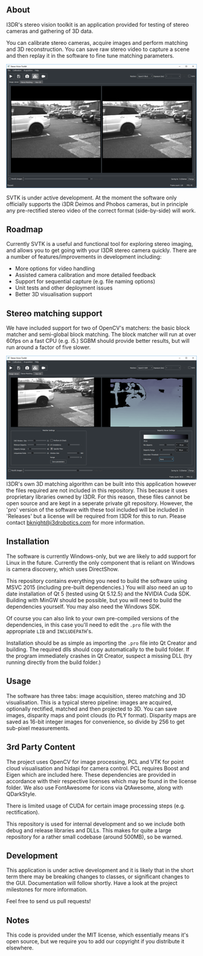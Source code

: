 About
---

I3DR's stereo vision toolkit is an application provided for testing of stereo cameras and gathering of 3D data.

You can calibrate stereo cameras, acquire images and perform matching and 3D reconstruction. You can save raw stereo video to capture a scene and then replay it in the software to fine tune matching parameters.

![SVTK image acquisition tab](./docs/images/svtk_screenshot.png "SVTK Screenshot showing acquisition tab.")

SVTK is under active development. At the moment the software only officially supports the i3DR Deimos and Phobos cameras, but in principle any pre-rectified stereo video of the correct format (side-by-side) will work.

Roadmap
---

Currently SVTK is a useful and functional tool for exploring stereo imaging, and allows you to get going with your I3DR stereo camera quickly. There are a number of features/improvements in development including:

- More options for video handling
- Assisted camera calibration and more detailed feedback
- Support for sequential capture (e.g. file naming options)
- Unit tests and other deployment issues
- Better 3D visualisation support

Stereo matching support
---
We have included support for two of OpenCV's matchers: the basic block matcher and semi-global block matching. The block matcher will run at over 60fps on a fast CPU (e.g. i5.) SGBM should provide better results, but will run around a factor of five slower.

![SVTK matching an outdoor scene using SGM](./docs/images/svtk_screenshot_match.png "SVTK used to process an outdoor scene from a stereo video.")
I3DR's own 3D matching algorithm can be built into this application however the files required are not included in this repository. This because it uses proprietary libraries owned by I3DR. For this reason, these files cannot be open source and are kept in a seperate private git repository. However, the 'pro' version of the software with these tool included will be included in 'Releases' but a license will be required from I3DR for this to run. 
Please contact bknight@i3drobotics.com for more information. 

Installation
---

The software is currently Windows-only, but we are likely to add support for Linux in the future. Currently the only component that is reliant on Windows is camera discovery, which uses DirectShow.

This repository contains everything you need to build the software using MSVC 2015 (including pre-built dependencies.) You will also need an up to date installation of Qt 5 (tested using Qt 5.12.5) and the NVIDIA Cuda SDK. Building with MinGW should be possible, but you will need to build the dependencies yourself. You may also need the Windows SDK.

Of course you can also link to your own pre-compiled versions of the dependencies, in this case you'll need to edit the `.pro` file with the appropriate `LIB` and `INCLUDEPATH`'s.

Installation should be as simple as importing the `.pro` file into Qt Creator and building. The required dlls should copy automatically to the build folder. If the program immediately crashes in Qt Creator, suspect a missing DLL (try running directly from the build folder.)

Usage
---

The software has three tabs: image acquisition, stereo matching and 3D visualisation. This is a typical stereo pipeline: images are acquired, optionally rectified, matched and then projected to 3D. You can save images, disparity maps and point clouds (to PLY format). Disparity maps are saved as 16-bit integer images for convenience, so divide by 256 to get sub-pixel measurements.

3rd Party Content
---
The project uses OpenCV for image processing, PCL and VTK for point cloud visualisation and hidapi for camera control. PCL requires Boost and Eigen which are included here. These dependencies are provided in accordance with their respective licenses which may be found in the license folder. We also use FontAwesome for icons via QtAwesome, along with QDarkStyle.

There is limited usage of CUDA for certain image processing steps (e.g. rectification).

This repository is used for internal development and so we include both debug and release libraries and DLLs. This makes for quite a large repository for a rather small codebase (around 500MB), so be warned.

Development
---

This application is under active development and it is likely that in the short term there may be breaking changes to classes, or significant changes to the GUI. Documentation will follow shortly. Have a look at the project milestones for more information.

Feel free to send us pull requests!

Notes
---
This code is provided under the MIT license, which essentially means it's open source, but we require you to add our copyright if you distribute it elsewhere.
